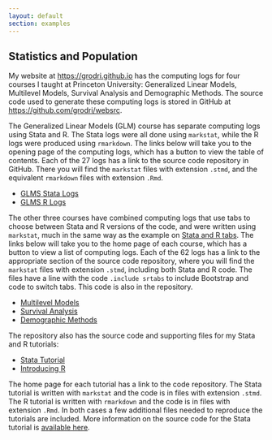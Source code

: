 ```yaml
---
layout: default
section: examples
---
```


Statistics and Population
-------------------------

My website at <https://grodri.github.io> has the computing logs for four courses I taught
at Princeton University: Generalized Linear Models, Multilevel Models, Survival Analysis
and Demographic Methods. The source code used to generate these computing logs is stored
in GitHub at <https://github.com/grodri/websrc>. 

The Generalized Linear Models (GLM) course has separate computing logs using Stata and R. 
The Stata logs were all done using `markstat`, while the R logs were produced using `rmarkdown`.
The links below will take you to the opening page of the computing logs, which has a button
to view the table of contents. Each of the 27 logs has a link to the source code repository
in GitHub. There you will find the `markstat` files with extension `.stmd`, and the equivalent
`rmarkdown` files with extension `.Rmd`.

- [GLMS Stata Logs](https://grodri.github.io/glms/stata)
- [GLMS R Logs](https://grodri.github.io/glms/stata)

The other three courses have combined computing logs that use tabs to choose between Stata
and R versions of the code, and were written using `markstat`, much in the same way as the
example on [Stata and R tabs](stata-r-tabs). The links below will take you to the
home page of each course, which has a button to view a list of computing logs. Each of the 62 
logs has a link to the appropriate section of the source code repository, where you will 
find the `markstat` files with extension `.stmd`, including both Stata and R code. The files
have a line with the code `.include srtabs` to include Bootstrap and code to switch tabs.
This code is also in the repository.

- [Multilevel Models](https://grodri.github.io/multilevel)
- [Survival Analysis](https://grodri.github.io/survival)
- [Demographic Methods](https://grodri.github.io/demography)

The repository also has the source code and supporting files for my Stata and R tutorials:

- [Stata Tutorial](https://grodri.github.io/stata)
- [Introducing R](https://grodri.github.io/R)

The home page for each tutorial has a link to the code repository. The Stata tutorial is written 
with `markstat` and the code is in files with extension `.stmd`. The R tutorial is written
with `rmarkdown` and the code is in files with extension `.Rmd`. In both cases a few additional 
files needed to reproduce the tutorials are included. More information on the source code for
the Stata tutorial is [available here](tutorial).




